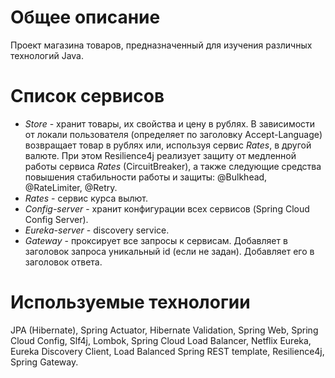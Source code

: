 # Общее описание
Проект магазина товаров, предназначенный для изучения различных технологий Java.

# Список сервисов
- *Store* - хранит товары, их свойства и цену в рублях. В зависимости от локали пользователя (определяет по заголовку Accept-Language) возвращает товар в рублях или, используя сервис *Rates*, в другой валюте. При этом Resilience4j реализует защиту от медленной работы сервиса *Rates* (CircuitBreaker), а также следующие средства повышения стабильности работы и защиты: @Bulkhead,  @RateLimiter, @Retry.
- *Rates* - сервис курса вылют.
- *Config-server* - хранит конфигурации всех сервисов (Spring Cloud Config Server).
- *Eureka-server* - discovery service.
- *Gateway* - проксирует все запросы к сервисам. Добавляет в заголовок запроса уникальный id (если не задан). Добавляет его в заголовок ответа.

# Используемые технологии
JPA (Hibernate), Spring Actuator, Hibernate Validation, Spring Web, Spring Cloud Config, Slf4j, Lombok, Spring Cloud
 Load Balancer, Netflix Eureka, Eureka Discovery Client, Load Balanced Spring REST template, Resilience4j, Spring
  Gateway.